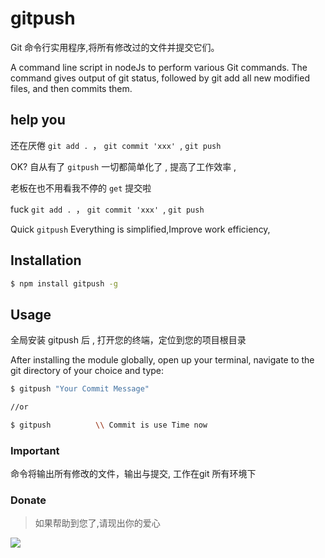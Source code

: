 
# gitpush

Git 命令行实用程序,将所有修改过的文件并提交它们。


A command line script in nodeJs to perform various Git commands. 
The command gives output of git status, 
followed by git add all new modified files, and then commits them.

## help you

还在厌倦 `git add . `， `git commit 'xxx' `, `git push` 

OK? 自从有了 `gitpush` 一切都简单化了 , 提高了工作效率 , 

老板在也不用看我不停的 `get` 提交啦



fuck  `git add . `， `git commit 'xxx' `, `git push` 

Quick `gitpush` Everything is simplified,Improve work efficiency,


## Installation

```sh
$ npm install gitpush -g
```

## Usage
全局安装 gitpush 后 , 打开您的终端，定位到您的项目根目录


After installing the module globally, 
open up your terminal, navigate to the git directory of your choice and type:
```sh
$ gitpush "Your Commit Message"

//or

$ gitpush          \\ Commit is use Time now
```

### Important

命令将输出所有修改的文件，输出与提交, 工作在git 所有环境下

### Donate

>如果帮助到您了,请现出你的爱心

![](http://zanjs.b0.upaiyun.com/image/5/15/4f2118fda98a5b0b09db8937a03e5.jpg)